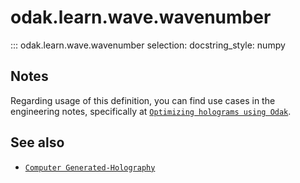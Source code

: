# odak.learn.wave.wavenumber

::: odak.learn.wave.wavenumber
    selection:
        docstring_style: numpy

## Notes

Regarding usage of this definition, you can find use cases in the engineering notes, specifically at [`Optimizing holograms using Odak`](../../../notes/hologram_optimization).

## See also

* [`Computer Generated-Holography`](../../../cgh.md)

